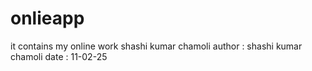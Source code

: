 # onlieapp
it contains my online work
shashi kumar chamoli
author : shashi kumar chamoli
date : 11-02-25
